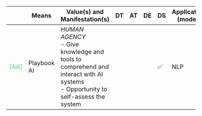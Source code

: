 |       | Means  | Value(s) and Manifestation(s)| DT|AT | DE | DS | Application (model) | Approach | Visual elements | Additional details
| ----------- |  --------------------------- | ---------------  |------------------------------|-------------| ----------------------|----------------------|----------------------------|--------------------|------------------------|--------------------------------- |
<span style="color:#50C878">[AA]</span> | Playbook AI | *HUMAN AGENCY* <br> - Give knowledge and tools to comprehend and interact with AI systems<br> - Opportunity to self-assess the system  | | | | ✅| NLP| |Early AI prototyping| Interactive survey  | 